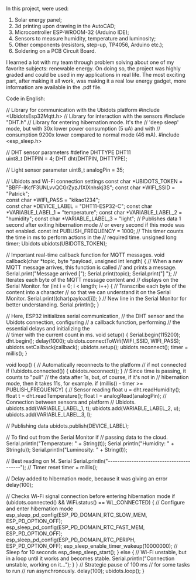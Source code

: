 In this project, were used:

1. Solar energy panel;
2. 3d printing upon drawing in the AutoCAD;
3. Microcontroller ESP-WROOM-32 (Arduino IDE);
4. Sensors to measure humidity, temperature and luminosity;
5. Other components (resistors, step-up, TP4056, Arduino etc.);
6. Soldering on a PCB Circuit Board.

I learned a lot with my team through problem solving about one of my favorite subjects: renewable energy. On doing so, the project was highly graded and could be used in my applications in real life. The most exciting part, after making it all work, was making it a real low energy gadget, more information are available in the .pdf file.

Code in English:

// Library for communication with the Ubidots platform
#include <UbidotsEsp32Mqtt.h>
// Library for interaction with the sensors
#include "DHT.h"
// Library for entering hibernation mode. It's the 
// 'deep sleep' mode, but with 30x lower power consumption (5 uA) and with
// consumption 9200x lower compared to normal mode (46 mA).
#include <esp_sleep.h>

// DHT sensor parameters 
#define DHTTYPE DHT11  
uint8_t DHTPIN = 4;
DHT dht(DHTPIN, DHTTYPE);

// Light sensor parameter
uint8_t analogPin = 35;           

// Ubidots and Wi-Fi connection settings
const char *UBIDOTS_TOKEN = "BBFF-lKcfF3UNLvvQCGrZyzJ1XlXnhskj3S";
const char *WIFI_SSID = "Patrick";      
const char *WIFI_PASS = "kikao1234";     
const char *DEVICE_LABEL = "DHT11-ESP32-C";
const char *VARIABLE_LABEL_1 = "temperature"; 
const char *VARIABLE_LABEL_2 = "humidity";
const char *VARIABLE_LABEL_3 = "light"; 
// Publishes data 1 second after exiting hibernation mode
// or every second if this mode was not enabled.
const int PUBLISH_FREQUENCY = 1000; 
// This timer counts the time in ms to perform actions in the
// required time.
unsigned long timer; 
Ubidots ubidots(UBIDOTS_TOKEN);

// Important real-time callback function for MQTT messages. 
void callback(char *topic, byte *payload, unsigned int length)
{
  // When a new MQTT message arrives, this function is called
  // and prints a message.
  Serial.print("Message arrived [");
  Serial.print(topic);
  Serial.print("] ");
  // Iterates each byte of the MQTT message content and 
  // displays on the Serial Monitor.
  for (int i = 0; i < length; i++)
  {
    // Transcribe each byte of the content into a character
    // so that we can understand it on the Serial Monitor.
    Serial.print((char)payload[i]);
  }
  // New line in the Serial Monitor for better understanding.
  Serial.println();
}

// Here, ESP32 initializes serial communication, 
// the DHT sensor and the Ubidots connection, configuring 
// a callback function, performing 
// the essential delays and initializing the  
// timer with the current count in ms.
void setup()
{
  Serial.begin(115200);     
  dht.begin();
  delay(1000);
  ubidots.connectToWifi(WIFI_SSID, WIFI_PASS);
  ubidots.setCallback(callback);
  ubidots.setup();
  ubidots.reconnect();
  timer = millis();
}

void loop()
{
  // Automatically reconnects to the platform
  // if not connected
  if (!ubidots.connected())
  {
    ubidots.reconnect();
  }
  // Since time is passing, it counts to "pull"
  // the data after 1s, but, of course, if it's not in
  // hibernation mode, then it takes 11s, for example.
  if (millis() - timer >= PUBLISH_FREQUENCY) 
  {
  // Sensor reading
  float u = dht.readHumidity();
  float t = dht.readTemperature();
  float l = analogRead(analogPin);
  // Connection between sensors and platform
  // Ubidots.
  ubidots.add(VARIABLE_LABEL_1, t);
  ubidots.add(VARIABLE_LABEL_2, u);
  ubidots.add(VARIABLE_LABEL_3, l);
  
  // Publishing data
  ubidots.publish(DEVICE_LABEL);

  // To find out from the Serial Monitor if
  // passing data to the cloud.
  Serial.println("Temperature: " + String(t));
  Serial.println("Humidity: " + String(u));
  Serial.println("Luminosity: " + String(l));

  // Best reading on M. Serial
  Serial.println("-----------------------------------------");
  // Timer reset
  timer = millis();

  // Delay added to hibernation mode, because it was giving an error
  delay(100); 

  // Checks Wi-Fi signal connection before entering hibernation mode
  if (ubidots.connected() && WiFi.status() == WL_CONNECTED) {
    // Configure and enter hibernation mode
    esp_sleep_pd_config(ESP_PD_DOMAIN_RTC_SLOW_MEM, ESP_PD_OPTION_OFF);
    esp_sleep_pd_config(ESP_PD_DOMAIN_RTC_FAST_MEM, ESP_PD_OPTION_OFF);
    esp_sleep_pd_config(ESP_PD_DOMAIN_RTC_PERIPH, ESP_PD_OPTION_OFF);
    esp_sleep_enable_timer_wakeup(10000000); // Sleep for 10 seconds
    esp_deep_sleep_start();
  } else {
    // Wi-Fi unstable, but in a loop until it works and becomes stable.
    Serial.println("Connection unstable, working on it...");
  }
  }
  // Strategic pause of 100 ms
  // for some tasks to run
  // run asynchronously.
  delay(100); 
  ubidots.loop();
}
